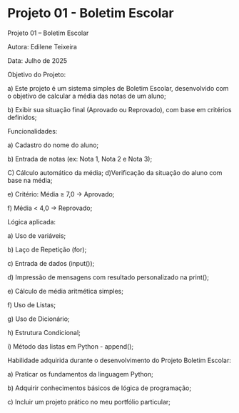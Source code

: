 # Projeto 01 - Boletim Escolar
Projeto 01 – Boletim Escolar

Autora: Edilene Teixeira 

Data: Julho de 2025 

Objetivo do Projeto: 

a) Este projeto é um sistema simples de Boletim Escolar, desenvolvido com o objetivo de calcular a média das notas de um aluno;

b) Exibir sua situação final (Aprovado ou Reprovado), com base em critérios definidos;


Funcionalidades:

a) Cadastro do nome do aluno;

b) Entrada de notas (ex: Nota 1, Nota 2 e Nota 3);

C) Cálculo automático da média; 
d)Verificação da situação do aluno com base na média; 

e) Critério: Média ≥ 7,0 → Aprovado;

f) Média < 4,0 → Reprovado;

Lógica aplicada:

a) Uso de variáveis;

b) Laço de Repetição (for);

c) Entrada de dados (input());

d) Impressão de mensagens com resultado personalizado na print();

e) Cálculo de média aritmética simples;

f) Uso de Listas;

g) Uso de Dicionário;

h) Estrutura Condicional;

i) Método das listas em Python - append();


Habilidade adquirida durante o desenvolvimento do Projeto Boletim Escolar:

a) Praticar os fundamentos da linguagem Python;

b) Adquirir conhecimentos básicos de lógica de programação; 

c) Incluir um projeto prático no meu portfólio particular;
